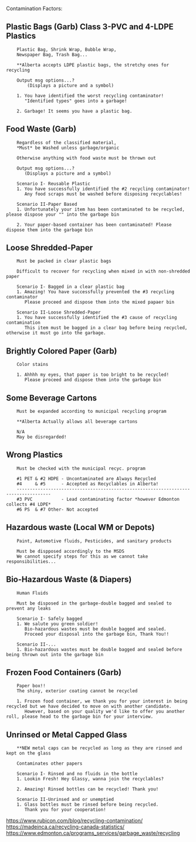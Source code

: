 Contamination Factors:

##	Plastic Bags (Garb) Class 3-PVC and 4-LDPE Plastics
        Plastic Bag, Shrink Wrap, Bubble Wrap,
        Newspaper Bag, Trash Bag... 

        **Alberta accepts LDPE plastic bags, the stretchy ones for recycling

        Output msg options...?
            (Displays a picture and a symbol)

        1. You have identified the worst recycling contaminator!  
           "Identified types" goes into a garbage!
        
        2. Garbage! It seems you have a plastic bag.

##	Food Waste (Garb) 
        Regardless of the classified material, 
        *Must* be Washed unless garbage/organic

        Otherwise anything with food waste must be thrown out
        
        Output msg options...?
           (Displays a picture and a symbol)
        
        Scenario I- Reusable Plastic
        1. You have successfully identified the #2 recycling contaminator!
           Any food scraps must be washed before disposing recyclables!

        Scenario II-Paper Based
        1. Unfortunately your item has been contaminated to be recycled, please dispose your "" into the garbage bin

        2. Your paper-based container has been contaminated! Please dispose them into the garbage bin

##	Loose Shredded-Paper 
        Must be packed in clear plastic bags

        Difficult to recover for recycling when mixed in with non-shredded paper

        Scenario I- Bagged in a clear plastic bag
        1. Amazing! You have successfully prevented the #3 recycling contaminator
           Please proceed and dispose them into the mixed papaer bin

        Scenario II-Loose Shredded-Paper
        1. You have successfully identified the #3 cause of recycling contamination
           This item must be bagged in a clear bag before being recycled, otherwise it must go into the garbage.

##	Brightly Colored Paper (Garb)
        Color stains

        1. Ahhhh my eyes, that paper is too bright to be recycled!
           Please proceed and dispose them into the garbage bin

##	Some Beverage Cartons
        Must be expanded according to municipal recycling program

        **Alberta Actually allows all beverage cartons
     
        N/A
        May be disregarded!

##      Wrong Plastics
        Must be checked with the municipal recyc. program

        #1 PET & #2 HDPE - Uncontaminated are Always Recycled
        #4     & #5      - Accepted as Recyclables in Alberta!
        -----------------------------------------------------------------------------------
        #3 PVC           - Lead contaminating factor *however Edmonton collects #4 LDPE*
        #6 PS  & #7 Other- Not accepted

##	Hazardous waste (Local WM or Depots)    
        Paint, Automotive fluids, Pesticides, and sanitary products

        Must be dispposed accordingly to the MSDS
        We cannot specify steps for this as we cannot take responsibilities...

##	Bio-Hazardous Waste (& Diapers)
        Human Fluids

        Must be disposed in the garbage-double bagged and sealed to prevent any leaks

        Scenario I- Safely bagged
        1. We salute you green soldier!
           Bio-hazardous wastes must be double bagged and sealed.
           Proceed your disposal into the garbage bin, Thank You!! 

        Scenario II-...
        1. Bio-hazardous wastes must be double bagged and sealed before being thrown out into the garbage bin 

##	Frozen Food Containers (Garb)
        Paper box!!
        The shiny, exterior coating cannot be recycled

        1. Frozen food container, we thank you for your interest in being recycled but we have decided to move on with another candidate.
           However, based on your quality we'd like to offer you another roll, please head to the garbage bin for your interview.

##	Unrinsed or Metal Capped Glass 
        **NEW metal caps can be recycled as long as they are rinsed and kept on the glass

        Contaminates other papers

        Scenario I- Rinsed and no fluids in the bottle
        1. Lookin Fresh! Hey Glassy, wanna join the recyclables?

        2. Amazing! Rinsed bottles can be recycled! Thank you!

        Scenario II-Unrinsed and or unemptied
        1. Glass bottles must be rinsed before being recycled.
           Thank you for your cooperation!

https://www.rubicon.com/blog/recycling-contamination/
https://madeinca.ca/recycling-canada-statistics/
https://www.edmonton.ca/programs_services/garbage_waste/recycling